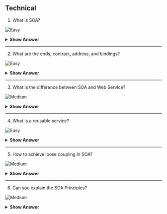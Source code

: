 ## Technical

1. What is SOA?

![Easy](https://github.com/revaturelabs/interviewquestions/blob/dev/ComplexityTags/simple%20(2).svg)

<details> <summary> <b> Show Answer </b> </summary>

<blockquote> 

SOA is an architecture for building applications using reusable, interoperable services which have well defined business functionalities and can be orchestrated to achieve a specific functionality by utilizing them together.

</blockquote>

</details>

---

2. What are the ends, contract, address, and bindings?

![Easy](https://github.com/revaturelabs/interviewquestions/blob/dev/ComplexityTags/simple%20(2).svg)

<details> <summary> <b> Show Answer </b> </summary>

<blockquote> 

- The service can be made available to clients from different ends. All these services must be exposed through one of these ends.

The end will consist of the following:

- **Contract**: It is an agreement that is agreed upon between two parties. It defines how clients are expected to communicate. It specifies the different parameters and returns values that are to be used.
- **Address**: This specifies where a user can find a service. There is an address URL that points to the location of services.
- **Binding**: This determines how to access the end. It specifies the process for communication and how it is to be done.

</blockquote>

</details>

---

3. What is the difference between SOA and Web Service?

![Medium](https://github.com/revaturelabs/interviewquestions/blob/dev/ComplexityTags/Medium%20(2).svg)

<details> <summary> <b> Show Answer </b> </summary>

<blockquote> 

Service Oriented Architecture, as the name says is an architectural concept which focuses on having different services communicating with each other to carry out a bigger job.

Thus, a web service is a basic building block in a SOA. When multiple services are combined, we have an application that falls under SOA.

Best example would be any big application which uses Amazon Web Services where you have distinct server instances for your business logic, data hosting and load balancing requests. Each instance provides its own unique service like load balancer distributes load, business logic transforms user input and processes it with its logic which in turn provides this transformed data to database instance for storing.

</blockquote>

</details>

---

4. What is a reusable service?

![Easy](https://github.com/revaturelabs/interviewquestions/blob/dev/ComplexityTags/simple%20(2).svg)

<details> <summary> <b> Show Answer </b> </summary>

<blockquote> 

It is an autonomous, reusable, discoverable, stateless functionality that has the necessary granularity, and can be part of a composite application or a composite service.A reusable service should be identified with a business activity described by the service specifications (design-time contract).

</blockquote>

</details>

---

5. How to achieve loose coupling in SOA? 

![Medium](https://github.com/revaturelabs/interviewquestions/blob/dev/ComplexityTags/Medium%20(2).svg)

<details> <summary> <b> Show Answer </b> </summary>

<blockquote> 

- To achieve loose coupling, you can use a service interface like WSDL for a SOAP web service. To limit the dependency, we can hide the service implementation from the consumer. 
- Loose coupling can be handled by encapsulating different functionalities in a way in which it will limit the impact of changes to the implementation of different service interfaces. 
- We may even have to change the interface and manage versioning without impacting the customers. Also, one can manage multiple security constraints, multiple transports, and other specifications.

</blockquote>

</details>

---

6. Can you explain the SOA Principles?

![Medium](https://github.com/revaturelabs/interviewquestions/blob/dev/ComplexityTags/Medium%20(2).svg)

<details> <summary> <b> Show Answer </b> </summary>

<blockquote>

**Standardized service contract**: Services adhere to a communications agreement, as defined collectively by one or more service-description documents.
**Service loose coupling**: Services maintain a relationship that minimizes dependencies and only requires that they maintain an awareness of each other.
**Service abstraction**: Beyond descriptions in the service contract, services hide logic from the outside world.
**Service reusability**: Logic is divided into services with the intention of promoting reuse.
**Service autonomy**: Services have control over the logic they encapsulate.
**Service statelessness**: Services minimize resource consumption by deferring the management of state information when necessary
**Service discoverability**: Services are supplemented with communicative meta data by which they can be effectively discovered and interpreted.
**Service composability**: Services are effective composition participants, regardless of the size and complexity of the composition.

</blockquote>

</details>

